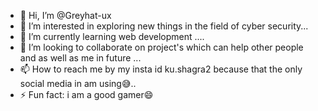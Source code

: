 - 👋 Hi, I’m @Greyhat-ux
- 👀 I’m interested in exploring new things in the field of cyber security... 
- 🌱 I’m currently learning web development ....
- 💞️ I’m looking to collaborate on project's which can help other people and as well as me in future ...
- 📫 How to reach me by my insta id ku.shagra2 because that the only social media in am using😅..
- ⚡ Fun fact: i am a good gamer😄

<!---
Greyhat-ux/Greyhat-ux is a ✨ special ✨ repository because its `README.md` (this file) appears on your GitHub profile.
You can click the Preview link to take a look at your changes.
--->
